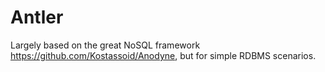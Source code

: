 Antler
======

Largely based on the great NoSQL framework https://github.com/Kostassoid/Anodyne, but for simple RDBMS scenarios.